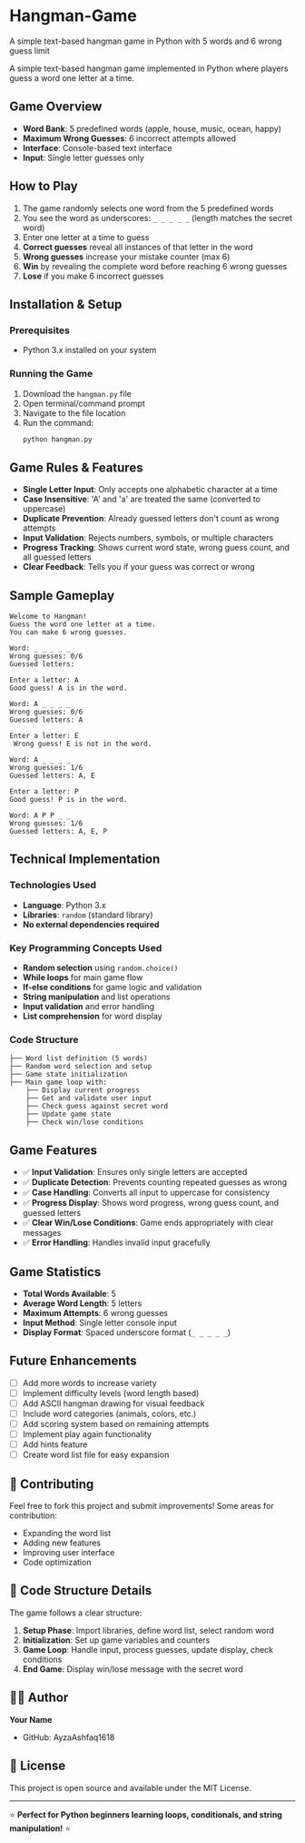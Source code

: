 # Hangman-Game
A simple text-based hangman game in Python with 5 words and 6 wrong guess limit

A simple text-based hangman game implemented in Python where players guess a word one letter at a time.

 ## Game Overview

- **Word Bank**: 5 predefined words (apple, house, music, ocean, happy)
- **Maximum Wrong Guesses**: 6 incorrect attempts allowed
- **Interface**: Console-based text interface
- **Input**: Single letter guesses only

##  How to Play

1. The game randomly selects one word from the 5 predefined words
2. You see the word as underscores: `_ _ _ _ _` (length matches the secret word)
3. Enter one letter at a time to guess
4. **Correct guesses** reveal all instances of that letter in the word
5. **Wrong guesses** increase your mistake counter (max 6)
6. **Win** by revealing the complete word before reaching 6 wrong guesses
7. **Lose** if you make 6 incorrect guesses

##  Installation & Setup

### Prerequisites
- Python 3.x installed on your system

### Running the Game
1. Download the `hangman.py` file
2. Open terminal/command prompt
3. Navigate to the file location
4. Run the command:
   ```bash
   python hangman.py
   ```

## Game Rules & Features

- **Single Letter Input**: Only accepts one alphabetic character at a time
- **Case Insensitive**: 'A' and 'a' are treated the same (converted to uppercase)
- **Duplicate Prevention**: Already guessed letters don't count as wrong attempts
- **Input Validation**: Rejects numbers, symbols, or multiple characters
- **Progress Tracking**: Shows current word state, wrong guess count, and all guessed letters
- **Clear Feedback**: Tells you if your guess was correct or wrong

## Sample Gameplay

```
Welcome to Hangman!
Guess the word one letter at a time.
You can make 6 wrong guesses.

Word: _ _ _ _ _
Wrong guesses: 0/6
Guessed letters: 

Enter a letter: A
Good guess! A is in the word.

Word: A _ _ _ _
Wrong guesses: 0/6
Guessed letters: A

Enter a letter: E
 Wrong guess! E is not in the word.

Word: A _ _ _ _
Wrong guesses: 1/6
Guessed letters: A, E

Enter a letter: P
Good guess! P is in the word.

Word: A P P _ _
Wrong guesses: 1/6
Guessed letters: A, E, P
```

##  Technical Implementation

### Technologies Used
- **Language**: Python 3.x
- **Libraries**: `random` (standard library)
- **No external dependencies required**

### Key Programming Concepts Used
- **Random selection** using `random.choice()`
- **While loops** for main game flow
- **If-else conditions** for game logic and validation
- **String manipulation** and list operations
- **Input validation** and error handling
- **List comprehension** for word display

### Code Structure
```
├── Word list definition (5 words)
├── Random word selection and setup
├── Game state initialization
├── Main game loop with:
    ├── Display current progress
    ├── Get and validate user input
    ├── Check guess against secret word
    ├── Update game state
    ├── Check win/lose conditions
```

##  Game Features

- ✅ **Input Validation**: Ensures only single letters are accepted
- ✅ **Duplicate Detection**: Prevents counting repeated guesses as wrong
- ✅ **Case Handling**: Converts all input to uppercase for consistency
- ✅ **Progress Display**: Shows word progress, wrong guess count, and guessed letters
- ✅ **Clear Win/Lose Conditions**: Game ends appropriately with clear messages
- ✅ **Error Handling**: Handles invalid input gracefully

##  Game Statistics

- **Total Words Available**: 5
- **Average Word Length**: 5 letters
- **Maximum Attempts**: 6 wrong guesses
- **Input Method**: Single letter console input
- **Display Format**: Spaced underscore format (`_ _ _ _ _`)

##  Future Enhancements

- [ ] Add more words to increase variety
- [ ] Implement difficulty levels (word length based)
- [ ] Add ASCII hangman drawing for visual feedback
- [ ] Include word categories (animals, colors, etc.)
- [ ] Add scoring system based on remaining attempts
- [ ] Implement play again functionality
- [ ] Add hints feature
- [ ] Create word list file for easy expansion

## 🤝 Contributing

Feel free to fork this project and submit improvements! Some areas for contribution:
- Expanding the word list
- Adding new features
- Improving user interface
- Code optimization

## 📄 Code Structure Details

The game follows a clear structure:
1. **Setup Phase**: Import libraries, define word list, select random word
2. **Initialization**: Set up game variables and counters
3. **Game Loop**: Handle input, process guesses, update display, check conditions
4. **End Game**: Display win/lose message with the secret word

## 👨‍💻 Author

**Your Name**
- GitHub: AyzaAshfaq1618

## 📝 License

This project is open source and available under the MIT License.

---

⭐ **Perfect for Python beginners learning loops, conditionals, and string manipulation!** ⭐
